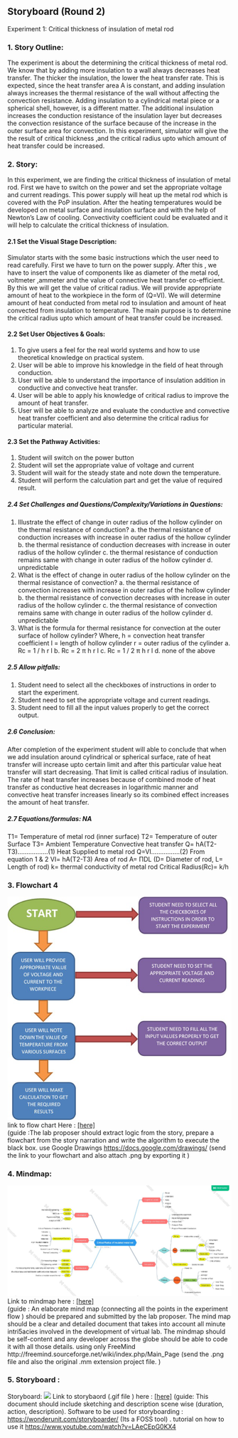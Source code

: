 ## Storyboard (Round 2)


Experiment 1: Critical thickness of insulation of metal rod

### 1. Story Outline:

The experiment is about the determining the critical thickness of metal rod. We know that by adding more insulation to a wall always decreases heat transfer. The thicker the insulation, the lower the heat transfer rate. This is expected, since the heat transfer area A is constant, and adding insulation always increases the thermal resistance of the wall without affecting the convection resistance. Adding insulation to a cylindrical  metal piece or a spherical shell, however,  is a different matter. The additional insulation increases the conduction resistance of the insulation layer but decreases the convection resistance of the surface because of the increase in the outer surface area for convection. In this experiment, simulator will give the the result of critical thickness ,and the critical radius upto which amount of heat transfer could be increased.

### 2. Story:

In this experiment, we are finding the critical thickness of insulation of metal rod. First we have to switch on the power and set the appropriate voltage and current readings. This power supply will heat up the metal rod which is covered with the PoP insulation. After the heating temperatures would be developed on metal surface and insulation surface and with the help of Newton’s Law of cooling. Convectivity coefficient could be evaluated and it will help to calculate the critical thickness of insulation.

#### 2.1 Set the Visual Stage Description:
Simulator starts with the some basic instructions which the user need to read carefully. First we have to turn on the power supply. After this , we have to insert the value of components like as diameter of the metal rod, voltmeter ,ammeter and the value of connective heat transfer co-efficient. By this we will get the value of critical radius. We will provide appropriate amount of heat to the workpiece in the form of (Q=VI). We will determine amount of heat conducted from metal rod to insulation and amount of heat convected from insulation to temperature. The main purpose is to determine the critical radius upto which amount of heat transfer could be increased.

#### 2.2 Set User Objectives & Goals:
1. To give users a feel for the real world systems and how to use theoretical knowledge on practical system.
2. User will be able to improve his knowledge in the field of heat through conduction.
3. User will be able to understand the importance of insulation addition in conductive and convective heat transfer.
4. User will be able to apply his knowledge of critical radius to improve the amount of heat transfer.
5. User will be able to analyze and evaluate the conductive and convective heat transfer coefficient and also determine the critical radius for particular material.


#### 2.3 Set the Pathway Activities:

1. Student will switch on the power button
2. Student will set the appropriate value of voltage and current
3. Student will wait for the steady state and note down the temperature.
4. Student will perform the calculation part and get the value of required result.


##### 2.4 Set Challenges and Questions/Complexity/Variations in Questions:

1. Illustrate the effect of change in outer radius of the hollow cylinder on the thermal resistance of conduction?
a. the thermal resistance of conduction increases with increase in outer radius of the hollow cylinder
b. the thermal resistance of conduction decreases with increase in outer radius of the hollow cylinder
c. the thermal resistance of conduction remains same with change in outer radius of the hollow cylinder
d. unpredictable
2. What is the effect of change in outer radius of the hollow cylinder on the thermal resistance of convection?
a. the thermal resistance of convection increases with increase in outer radius of the hollow cylinder
b. the thermal resistance of convection decreases with increase in outer radius of the hollow cylinder
c. the thermal resistance of convection remains same with change in outer radius of the hollow cylinder
d. unpredictable
3. What is the formula for thermal resistance for convection at the outer surface of hollow cylinder?
Where,
h = convection heat transfer coefficient
l = length of hollow cylinder
r = outer radius of the cylinder
a. Rc = 1 / h r l
b. Rc = 2 π h r l
c. Rc = 1 / 2 π h r l
d. none of the above


##### 2.5 Allow pitfalls:
1. Student need to select all the checkboxes of instructions in order to start the experiment.
2. Student need to set the appropriate voltage and current readings.
3. Student need to fill all the input values properly to get the correct output.


##### 2.6 Conclusion:
After completion of the experiment student will able to conclude that when we add insulation around cylindrical or spherical surface, rate of heat transfer will increase upto certain limit and after this particular value heat transfer will start decreasing. That limit is called critical radius of insulation. The rate of heat transfer increases because of combined mode of heat transfer as conductive heat decreases in logarithmic manner and convective heat transfer increases linearly so its combined effect increases the amount of heat transfer.

##### 2.7 Equations/formulas: NA
T1= Temperature of metal rod (inner surface)
T2= Temperature of outer Surface
T3= Ambient Temperature
Convective heat transfer Q= hA(T2-T3)……………..(1)
Heat Supplied to metal rod Q=VI…………….(2)
From equation 1 & 2
VI= hA(T2-T3)
Area of rod A= ΠDL (D= Diameter of rod, L= Length of rod)
 k= thermal conductivity of metal rod
Critical Radius(Rc)= k/h



### 3. Flowchart 4
<img src="flowchart/flowchart.png"/><br>
link to flow chart Here : <a href="flowchart/flowchart.png" > [here] </a>
<br>
(guide :The lab proposer should extract logic from the story, prepare a flowchart from the story narration and write the algorithm to execute the black box.  use Google Drawings https://docs.google.com/drawings/ (send the link to your flowchart and also attach .png by exporting it )

### 4. Mindmap:
<img src="mindmap/Mind Mapping- Critical Radius of Rod.png"/>
 Link to mindmap here : <a href="mindmap/Mind Mapping- Critical Radius of Rod.pdf" > [here] </a>
 <br>
 (guide : An elaborate mind map (connecting all the points in the experiment flow ) should be prepared and submitted by the lab proposer. The mind map should be a clear and detailed document that takes into account all minute intri5acies involved in the development of virtual lab. The mindmap should be self-content and any developer across the globe should be able to code it with all those details. using only FreeMind http://freemind.sourceforge.net/wiki/index.php/Main_Page (send the .png file and also the original .mm extension project file. )

### 5. Storyboard :
Storyboard: <img src="Storyboard/storyboard-hmt.storyboarder">
Link to storybaord (.gif file ) here : <a href="Storyboard/storyboard-hmt.storyboarder"> [here]</a>
(guide: This document should include sketching and description scene wise (duration, action, description). Software to be used for storyboarding : https://wonderunit.com/storyboarder/ (Its a FOSS tool) . tutorial on how to use it https://www.youtube.com/watch?v=LAeCEpG0KX4
